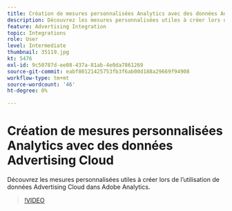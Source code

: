 ```yaml
---
title: Création de mesures personnalisées Analytics avec des données Advertising Cloud
description: Découvrez les mesures personnalisées utiles à créer lors de l’utilisation de données Advertising Cloud dans Adobe Analytics.
feature: Advertising Integration
topic: Integrations
role: User
level: Intermediate
thumbnail: 35119.jpg
kt: 5476
exl-id: 9c50787d-ee08-437a-81ab-4e0da7861269
source-git-commit: eabf80121425753fb3f6ab00d188a29669f94908
workflow-type: tm+mt
source-wordcount: '46'
ht-degree: 0%

---
```



# Création de mesures personnalisées Analytics avec des données Advertising Cloud

Découvrez les mesures personnalisées utiles à créer lors de l’utilisation de données Advertising Cloud dans Adobe Analytics.

>[!VIDEO](https://video.tv.adobe.com/v/35119/?quality=12&learn=on)
